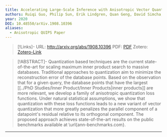 ```yaml
---
title: Accelerating Large-Scale Inference with Anisotropic Vector Quantization
authors: Ruiqi Guo, Philip Sun, Erik Lindgren, Quan Geng, David Simcha, Felix Chern, Sanjiv Kumar
year: 2020
DOI: 10.48550/arXiv.1908.10396
aliases:
  - Anisotropic QUIPS Paper
---
```


>[!Links]-
>URL: http://arxiv.org/abs/1908.10396
>PDF: [PDF](guo2020.pdf)
>Zotero: [Zotero-Link](zotero://select/items/@guo2020)

>[!ABSTRACT]-
>Quantization based techniques are the current state-of-the-art for scaling maximum inner product search to massive databases. Traditional approaches to quantization aim to minimize the reconstruction error of the database points. Based on the observation that for a given query, the database points that have the largest [[../PhD Studies/Inner Product/Inner Products|inner products]] are more relevant, we develop a family of anisotropic quantization loss functions. Under natural statistical assumptions, we show that quantization with these loss functions leads to a new variant of vector quantization that more greatly penalizes the parallel component of a datapoint's residual relative to its orthogonal component. The proposed approach achieves state-of-the-art results on the public benchmarks available at \url{ann-benchmarks.com}.

---

